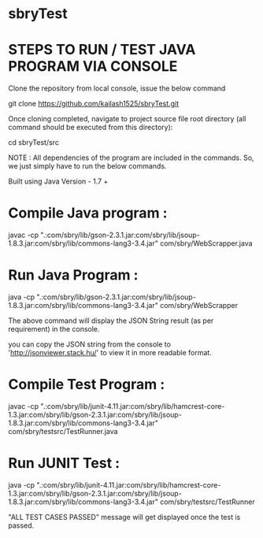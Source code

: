 # sbryTest

STEPS TO RUN / TEST JAVA PROGRAM VIA CONSOLE
============================================

Clone the repository from local console, issue the below command

git clone https://github.com/kailash1525/sbryTest.git

Once cloning completed, navigate to project source file root directory (all command should be executed from this directory):

cd sbryTest/src

NOTE : All dependencies of the program are included in the commands. So, we just simply have to run the below commands.

Built using Java Version - 1.7 +


Compile Java program :
=======================

javac  -cp ".:com/sbry/lib/gson-2.3.1.jar:com/sbry/lib/jsoup-1.8.3.jar:com/sbry/lib/commons-lang3-3.4.jar" com/sbry/WebScrapper.java

Run Java Program :
==================

java  -cp ".:com/sbry/lib/gson-2.3.1.jar:com/sbry/lib/jsoup-1.8.3.jar:com/sbry/lib/commons-lang3-3.4.jar" com/sbry/WebScrapper

The above command will display the JSON String result (as per requirement) in the console.

you can copy the JSON string from the console to 'http://jsonviewer.stack.hu/' to view it in more readable format.


Compile Test Program :
======================

javac -cp ".:com/sbry/lib/junit-4.11.jar:com/sbry/lib/hamcrest-core-1.3.jar:com/sbry/lib/gson-2.3.1.jar:com/sbry/lib/jsoup-1.8.3.jar:com/sbry/lib/commons-lang3-3.4.jar" com/sbry/testsrc/TestRunner.java

Run JUNIT Test :
================

java -cp ".:com/sbry/lib/junit-4.11.jar:com/sbry/lib/hamcrest-core-1.3.jar:com/sbry/lib/gson-2.3.1.jar:com/sbry/lib/jsoup-1.8.3.jar:com/sbry/lib/commons-lang3-3.4.jar" com/sbry/testsrc/TestRunner

"ALL TEST CASES PASSED" message will get displayed once the test is passed.
